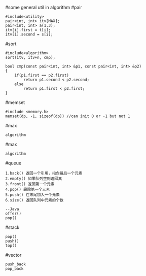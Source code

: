 #some general util in algorithm
#pair
```
#include<utility>
pair<int, int> itv[MAX];
pair<int, int> a(1,3);
itv[i].first = t[i];
itv[i].second = s[i];
```

#sort
```
#include<algorithm>
sort(itv, itv+n, cmp);

bool cmp(const pair<int, int> &p1, const pair<int, int> &p2)
{
    if(p1.first == p2.first)
        return p1.second < p2.second;
    else
        return p1.first < p2.first;
}
```

#memset
```
#include <memory.h>
memset(dp, -1, sizeof(dp)) //can init 0 or -1 but not 1 
```

#max
```
algorithm
```

#max
```
algorithm
```

#queue
```
1.back() 返回一个引用，指向最后一个元素
2.empty() 如果队列空则返回真
3.front() 返回第一个元素
4.pop() 删除第一个元素
5.push() 在末尾加入一个元素
6.size() 返回队列中元素的个数

--Java
offer()
pop()
```


#stack
```
pop()
push()
top()

```

#vector
```
push_back
pop_back

```